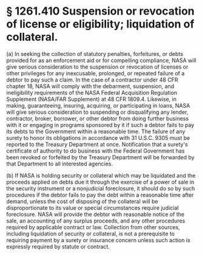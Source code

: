 # § 1261.410   Suspension or revocation of license or eligibility; liquidation of collateral.

(a) In seeking the collection of statutory penalties, forfeitures, or debts provided for as an enforcement aid or for compelling compliance, NASA will give serious consideration to the suspension or revocation of licenses or other privileges for any inexcusable, prolonged, or repeated failure of a debtor to pay such a claim. In the case of a contractor under 48 CFR chapter 18, NASA will comply with the debarment, suspension, and ineligibility requirements of the NASA Federal Acquisition Regulation Supplement (NASA/FAR Supplement) at 48 CFR 1809.4. Likewise, in making, guaranteeing, insuring, acquiring, or participating in loans, NASA will give serious consideration to suspending or disqualifying any lender, contractor, broker, borrower, or other debtor from doing further business with it or engaging in programs sponsored by it if such a debtor fails to pay its debts to the Government within a reasonable time. The failure of any surety to honor its obligations in accordance with 31 U.S.C. 9305 must be reported to the Treasury Department at once. Notification that a surety's certificate of authority to do business with the Federal Government has been revoked or forfeited by the Treasury Department will be forwarded by that Department to all interested agencies.


(b) If NASA is holding security or collateral which may be liquidated and the proceeds applied on debts due it through the exercise of a power of sale in the security instrument or a nonjudicial foreclosure, it should do so by such procedures if the debtor fails to pay the debt within a reasonable time after demand, unless the cost of disposing of the collateral will be disproportionate to its value or special circumstances require judicial foreclosure. NASA will provide the debtor with reasonable notice of the sale, an accounting of any surplus proceeds, and any other procedures required by applicable contract or law. Collection from other sources, including liquidation of security or collateral, is not a prerequisite to requiring payment by a surety or insurance concern unless such action is expressly required by statute or contract.




